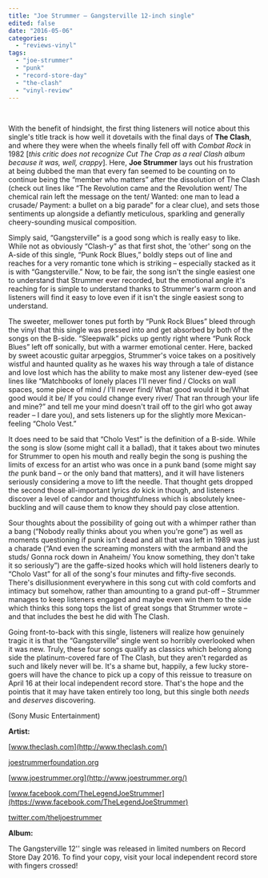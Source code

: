 ```yaml
---
title: "Joe Strummer – Gangsterville 12-inch single"
edited: false
date: "2016-05-06"
categories:
  - "reviews-vinyl"
tags:
  - "joe-strummer"
  - "punk"
  - "record-store-day"
  - "the-clash"
  - "vinyl-review"
---
```


 

With the benefit of hindsight, the first thing listeners will notice about this single's title track is how well it dovetails with the final days of **The Clash**, and where they were when the wheels finally fell off with _Combat Rock_ in 1982 \[_this critic does not recognize Cut The Crap as a real Clash album because it was, well, crappy_\]. Here, **Joe Strummer** lays out his frustration at being dubbed the man that every fan seemed to be counting on to continue being the “member who matters” after the dissolution of The Clash (check out lines like “The Revolution came and the Revolution went/ The chemical rain left the message on the tent/ Wanted: one man to lead a crusade/ Payment: a bullet on a big parade” for a clear clue), and sets those sentiments up alongside a defiantly meticulous, sparkling and generally cheery-sounding musical composition.

Simply said, “Gangsterville” is a good song which is really easy to like. While not as obviously “Clash-y” as that first shot, the 'other' song on the A-side of this single, “Punk Rock Blues,” boldly steps out of line and reaches for a very romantic tone which is striking – especially stacked as it is with “Gangsterville.” Now, to be fair, the song isn't the single easiest one to understand that Strummer ever recorded, but the emotional angle it's reaching for is simple to understand thanks to Strummer's warm croon and listeners will find it easy to love even if it isn't the single easiest song to understand.

The sweeter, mellower tones put forth by “Punk Rock Blues” bleed through the vinyl that this single was pressed into and get absorbed by both of the songs on the B-side. “Sleepwalk” picks up gently right where “Punk Rock Blues” left off sonically, but with a warmer emotional center. Here, backed by sweet acoustic guitar arpeggios, Strummer's voice takes on a positively wistful and haunted quality as he waxes his way through a tale of distance and love lost which has the ability to make most any listener dew-eyed (see lines like “Matchbooks of lonely places I'll never find / Clocks on wall spaces, some piece of mind / I'll never find/ What good would it be/What good would it be/ If you could change every river/ That ran through your life and mine?” and tell me your mind doesn't trail off to the girl who got away reader – I dare you), and sets listeners up for the slightly more Mexican-feeling “Cholo Vest.”

It does need to be said that “Cholo Vest” is the definition of a B-side. While the song is slow (some might call it a ballad), that it takes about two minutes for Strummer to open his mouth and really begin the song is pushing the limits of excess for an artist who was once in a punk band (some might say _the_ punk band – or the only band that matters), and it will have listeners seriously considering a move to lift the needle. That thought gets dropped the second those all-important lyrics _do_ kick in though, and listeners discover a level of candor and thoughtfulness which is absolutely knee-buckling and will cause them to know they should pay close attention.

Sour thoughts about the possibility of going out with a whimper rather than a bang (“Nobody really thinks about you when you're gone”) as well as moments questioning if punk isn't dead and all that was left in 1989 was just a charade (“And even the screaming monsters with the armband and the studs/ Gonna rock down in Anaheim/ You know something, they don't take it so seriously”) are the gaffe-sized hooks which will hold listeners dearly to “Cholo Vast” for all of the song's four minutes and fifty-five seconds. There's disillusionment everywhere in this song cut with cold comforts and intimacy but somehow, rather than amounting to a grand put-off – Strummer manages to keep listeners engaged and maybe even win them to the side which thinks this song tops the list of great songs that Strummer wrote – and that includes the best he did with The Clash.

Going front-to-back with this single, listeners will realize how genuinely tragic it is that the “Gangsterville” single went so horribly overlooked when it was new. Truly, these four songs qualify as classics which belong along side the platinum-covered fare of The Clash, but they aren't regarded as such and likely never will be. It's a shame but, happily, a few lucky store-goers will have the chance to pick up a copy of this reissue to treasure on April 16 at their local independent record store. That's the hope and the pointis that it may have taken entirely too long, but this single both _needs_ and _deserves_ discovering.

(Sony Music Entertainment)

**Artist:**

[www.theclash.com](http://www.theclash.com/)

[joestrummerfoundation.org](http://joestrummerfoundation.org/)

[www.joestrummer.org](http://www.joestrummer.org/)

[www.facebook.com/TheLegendJoeStrummer](https://www.facebook.com/TheLegendJoeStrummer)

[twitter.com/theljoestrummer](https://twitter.com/theljoestrummer)

**Album:**

The Gangsterville 12'' single was released in limited numbers on Record Store Day 2016. To find your copy, visit your local independent record store with fingers crossed!
